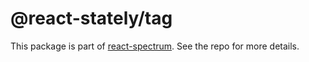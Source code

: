 # @react-stately/tag

This package is part of [react-spectrum](https://github.com/adobe/react-spectrum). See the repo for more details.
